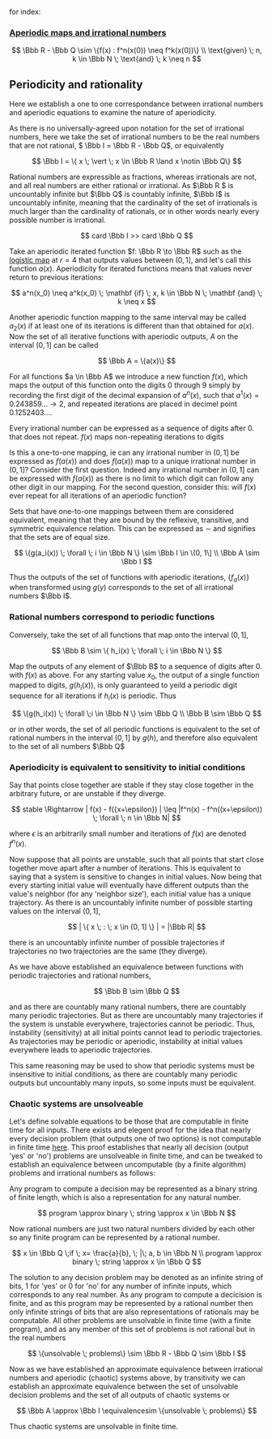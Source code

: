 for index:

### [Aperiodic maps and irrational numbers](/aperiodic-irrationals.md)

$$ 
\Bbb R - \Bbb Q \sim \{f(x) : f^n(x(0)) \neq f^k(x(0))\} \\
\text{given} \; n, k \in \Bbb N \; \text{and} \; k \neq n
$$


## Periodicity and rationality

Here we establish a one to one correspondance between irrational numbers and aperiodic equations to examine the nature of aperiodicity.

As there is no universally-agreed upon notation for the set of irrational numbers, here we take the set of irrational numbers to be the real numbers that are not rational, $ \Bbb I = \Bbb R - \Bbb Q$, or equivalently

$$ \Bbb I = \{ x \; \vert \; x \in \Bbb R \land x \notin \Bbb Q\} $$

Rational numbers are expressible as fractions, whereas irrationals are not, and all real numbers are either rational or irrational.  As $\Bbb R $ is uncountably infinite but $\Bbb Q$ is countably infinite, $\Bbb I$ is uncountably infinite, meaning that the cardinality of the set of irrationals is much larger than the cardinality of rationals, or in other words nearly every possible number is irrational.

$$
card \Bbb I  >> card \Bbb Q
$$

Take an aperiodic iterated function $f: \Bbb R \to \Bbb R$ such as the [logistic map](\logistic-map.md) at $r=4$ that outputs values between $(0, 1]$, and let's call this function $a(x)$.  Aperiodicity for iterated functions means that values never return to previous iterations:

$$
a^n(x_0) \neq a^k(x_0) \; \mathbf {if} \; x, k \in \Bbb N \; \mathbf {and} \; k \neq x
$$

Another aperiodic function mapping to the same interval may be called $a_2(x)$ if at least one of its iterations is different than that obtained for $a(x)$.   
Now the set of all iterative functions with aperiodic outputs, $A$ on the interval $(0, 1]$ can be called 

$$ 
\Bbb A = \{a(x)\}
$$

For all functions $a \in \Bbb A$ we introduce a new function $f(x)$, which maps the output of this function onto the digits 0 through 9 simply by recording the first digit of the decimal expansion of $a^n(x)$, such that $a^1(x) = 0.243859... \to 2$, and repeated iterations are placed in decimel point $0.1252403...$.

Every irrational number can be expressed as a sequence of digits after $0.$ that does not repeat.  $f(x)$ maps non-repeating iterations to digits

Is this a one-to-one mapping, ie can any irrational number in $(0, 1]$ be expressed as $f(a(x))$ and does $f(a(x))$ map to a unique irrational number in $(0, 1]$? Consider the first question. Indeed any irrational number in $(0, 1]$ can be expressed with $f(a(x))$ as there is no limit to which digit can follow any other digit in our mapping.  For the second question, consider this: will $f(x)$ ever repeat for all iterations of an aperiodic function? 

Sets that have one-to-one mappings between them are considered equivalent, meaning that they are bound by the reflexive, transitive, and symmetric equivalence relation.  This can be expressed as $\sim$ and signifies that the sets are of equal size.

$$
\{g(a_i(x)) \; \forall \; i \in \Bbb N \} \sim \Bbb I \in \(0, 1\] \\
\Bbb A \sim \Bbb I
$$

Thus the outputs of the set of functions with aperiodic iterations, $\{ f_a(x) \}$ when transformed using $g(y)$ corresponds to the set of all irrational numbers $\Bbb I$.

### Rational numbers correspond to periodic functions

Conversely, take the set of all functions that map onto the interval $(0, 1]$, 

$$
\Bbb B \sim \{ h_i(x) \; \forall \; i \in \Bbb N \}
$$

Map the outputs of any element of $\Bbb B$ to a sequence of digits after $0.$ with $f(x)$ as above.  For any starting value $x_0$, the output of a single function mapped to digits, $g(h_i(x))$, is only guaranteed to yeild a periodic digit sequence for all iterations if $h_i(x)$ is periodic.  Thus 

$$
\{g(h_i(x)) \; \forall \;i \in \Bbb N \} \sim \Bbb Q \\
\Bbb B \sim \Bbb Q
$$

or in other words, the set of all periodic functions is equivalent to the set of rational numbers in the interval $(0, 1]$ by $g(h)$, and therefore also equivalent to the set of all numbers $\Bbb Q$


### Aperiodicity is equivalent to sensitivity to initial conditions

Say that points close together are stable if they stay close together in the arbitrary future, or are unstable if they diverge.  

$$
stable \Rightarrow | f(x) - f({x+\epsilon}) | \leq |f^n(x) - f^n((x+\epsilon)) \; \forall \; n \in \Bbb N|
$$

where $\epsilon$ is an arbitrarily small number and iterations of $f(x)$ are denoted $f^n(x)$. 

Now suppose that all points are unstable, such that all points that start close together move apart after a number of iterations. This is equivalent to saying that a system is sensitive to changes in initial values.  Now being that every starting initial value will eventually have different outputs than the value's neighbor (for any 'neighbor size'), each initial value has a unique trajectory.  As there is an uncountably infinite number of possible starting values on the interval $(0,1]$, 

$$
| \{ x \; : \; x \in (0, 1] \} | = |\Bbb R|
$$

there is an uncountably infinite number of possible trajectories if trajectories no two trajectories are the same (they diverge).  

As we have above established an equivalence between functions with periodic trajectories and rational numbers, 

$$
\Bbb B \sim \Bbb Q
$$

and as there are countably many rational numbers, there are countably many periodic trajectories. But as there are uncountably many trajectories if the system is unstable everywhere, trajectories cannot be periodic. Thus, instability (sensitivity) at all initial points cannot lead to periodic trajectories. As trajectories may be periodic or aperiodic, instability at initial values everywhere leads to aperiodic trajectories.


This same reasoning may be used to show that periodic systems must be insensitive to initial conditions, as there are countably many periodic outputs but uncountably many inputs, so some inputs must be equivalent.

### Chaotic systems are unsolveable

Let's define solvable equations to be those that are computable in finite time for all inputs.  There exists and elegent proof for the idea that nearly every decision problem (that outputs one of two options) is not computable in finite time [here](https://ocw.mit.edu/courses/electrical-engineering-and-computer-science/6-006-introduction-to-algorithms-fall-2011/lecture-videos/lecture-23-computational-complexity/).  This proof establishes that nearly all decision (output 'yes' or 'no') problems are unsolveable in finite time, and can be tweaked to establish an equivalence between uncomputable (by a finite algorithm) problems and irrational numbers as follows:

Any program to compute a decision may be represented as a binary string of finite length, which is also a representation for any natural number.  

$$ 
program \approx binary \; string \approx x \in \Bbb N
$$

Now rational numbers are just two natural numbers divided by each other so any finite program can be represented by a rational number.

$$ 
x \in \Bbb Q \;if \; x= \frac{a}{b}, \; |\; a, b \in \Bbb N \\
program \approx binary \; string \approx x \in \Bbb Q
$$

The solution to any decision problem may be denoted as an infinite string of bits, 1 for 'yes' or 0 for 'no' for any number of infinite inputs, which corresponds to any real number.  As any program to compute a decicision is finite, and as this program may be represented by a rational number then only infinite strings of bits that are also representations of rationals may be computable. All other problems are unsolvable in finite time (with a finite program), and as any member of this set of problems is not rational but in the real numbers

$$
\{unsolvable \; problems\} \sim \Bbb R - \Bbb Q \sim \Bbb I
$$

Now as we have established an approximate equivalence between irrational numbers and aperiodic (chaotic) systems above, by transitivity we can establish an approximate equivalence between the set of unsolvable decision problems and the set of all outputs of chaotic systems or 

$$ 
\Bbb A \approx \Bbb I \equivalencesim \{unsolvable \; problems\}
$$

Thus chaotic systems are unsolvable in finite time.










